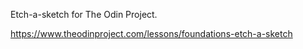 Etch-a-sketch for The Odin Project.

https://www.theodinproject.com/lessons/foundations-etch-a-sketch

